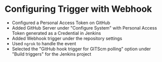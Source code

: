 # Configuring Trigger with Webhook

* Configured a Personal Access Token on GitHub
* Added GitHub Server under "Configure System" with Personal Access Token generated as a Credential in Jenkins
* Added Webhook trigger under the repository settings
* Used `ngrok` to handle the event
* Selected the "GitHub hook trigger for GITScm polling" option under "Build triggers" for the Jenkins project